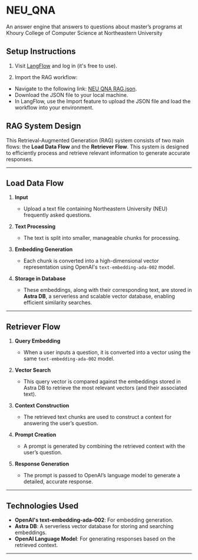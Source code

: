 # NEU_QNA

An answer engine that answers to questions about master’s programs at Khoury College of Computer Science at Northeastern University

## Setup Instructions

1. Visit [LangFlow](https://www.langflow.org/) and log in (it's free to use).

2. Import the RAG workflow:

- Navigate to the following link: [NEU QNA RAG.json](https://github.com/Zhiqian-Zhang/NEU_QNA/blob/main/rag/NEU%20QNA%20RAG.json).
- Download the JSON file to your local machine.
- In LangFlow, use the Import feature to upload the JSON file and load the workflow into your environment.

## RAG System Design

This Retrieval-Augmented Generation (RAG) system consists of two main flows: the **Load Data Flow** and the **Retriever Flow**. This system is designed to efficiently process and retrieve relevant information to generate accurate responses.

---

## Load Data Flow

1. **Input**

   - Upload a text file containing Northeastern University (NEU) frequently asked questions.

2. **Text Processing**

   - The text is split into smaller, manageable chunks for processing.

3. **Embedding Generation**

   - Each chunk is converted into a high-dimensional vector representation using OpenAI's `text-embedding-ada-002` model.

4. **Storage in Database**
   - These embeddings, along with their corresponding text, are stored in **Astra DB**, a serverless and scalable vector database, enabling efficient similarity searches.

---

## Retriever Flow

1. **Query Embedding**

   - When a user inputs a question, it is converted into a vector using the same `text-embedding-ada-002` model.

2. **Vector Search**

   - This query vector is compared against the embeddings stored in Astra DB to retrieve the most relevant vectors (and their associated text).

3. **Context Construction**

   - The retrieved text chunks are used to construct a context for answering the user’s question.

4. **Prompt Creation**

   - A prompt is generated by combining the retrieved context with the user’s question.

5. **Response Generation**
   - The prompt is passed to OpenAI’s language model to generate a detailed, accurate response.

---

## Technologies Used

- **OpenAI's text-embedding-ada-002**: For embedding generation.
- **Astra DB**: A serverless vector database for storing and searching embeddings.
- **OpenAI Language Model**: For generating responses based on the retrieved context.

---

